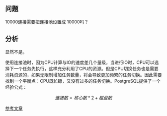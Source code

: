 ## 问题

10000连接需要把连接池设置成 10000吗？

## 分析

显然不是。

使用连接池时，因为CPU计算与IO的速度差几个量级，当进行IO时，CPU可以选择下一个任务先执行，这样充分利用了CPU的资源。但是CPU切换任务也是需要消耗资源的，如果无限制增加任务数量，将会导致更加频繁的任务切换。因此需要找到一个平衡点：CPU既忙碌，又没有过多的任务切换。PostgreSQL提供了一个经验公式：

$$连接数=核心数*2 + 磁盘数$$



[参考文章](https://www.modb.pro/db/131426)